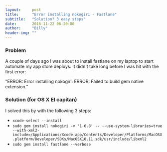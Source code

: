 ```yaml
---
layout:     post
title:      "Error installing nokogiri - Fastlane"
subtitle:   "Solution? 3 easy steps"
date:       2016-11-22 06:20:00
author:     "Billy"
header-img: ""
---
```

### Problem
A couple of days ago I was about to install fastlane on my laptop to start automate my app store deploys.
It didn't take long before I was hit with the first error:

"ERROR:  Error installing nokogiri:
ERROR: Failed to build gem native extension."

### Solution (for OS X El capitan)
I solved this by with the following 3 steps:

* ``xcode-select --install``
* ``sudo gem install nokogiri -v '1.6.8' -- --use-system-libraries=true --with-xml2-include=/Applications/Xcode.app/Contents/Developer/Platforms/MacOSX.platform/Developer/SDKs/MacOSX10.11.sdk/usr/include/libxml2``
* ``sudo gem install fastlane --verbose``
